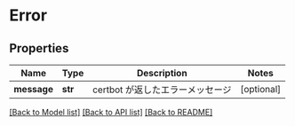 # Error

## Properties
Name | Type | Description | Notes
------------ | ------------- | ------------- | -------------
**message** | **str** | certbot が返したエラーメッセージ | [optional] 

[[Back to Model list]](../README.md#documentation-for-models) [[Back to API list]](../README.md#documentation-for-api-endpoints) [[Back to README]](../README.md)

